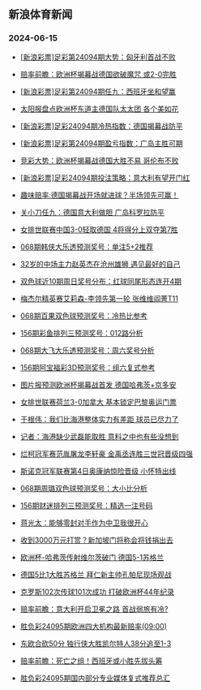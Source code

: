 ## 新浪体育新闻 
### 2024-06-15

+ [[新浪彩票]足彩第24094期大势：匈牙利首战不败](https://sports.sina.com.cn/l/2024-06-14/doc-inayseii5990629.shtml)

+ [赔率前瞻：欧洲杯揭幕战德国欲破魔咒 或2-0完胜](https://sports.sina.com.cn/l/2024-06-14/doc-inayseii5972781.shtml)

+ [[新浪彩票]足彩第24094期任九：西班牙坐和望赢](https://sports.sina.com.cn/l/2024-06-14/doc-inayseii5992463.shtml)

+ [太阳报盘点欧洲杯东道主德国队太太团 各个美如花](https://sports.sina.com.cn/global/germany/2024-06-14/doc-inayskrn8662506.shtml)

+ [[新浪彩票]足彩24094期冷热指数：德国揭幕战防平](https://sports.sina.com.cn/l/2024-06-14/doc-inayseii5994443.shtml)

+ [[新浪彩票]足彩第24094期盈亏指数：广岛主胜可期](https://sports.sina.com.cn/l/2024-06-14/doc-inayseii5993344.shtml)

+ [竞彩大势：欧洲杯揭幕战德国大胜不易 哥伦布不败](https://sports.sina.com.cn/l/2024-06-14/doc-inayseii5994890.shtml)

+ [[新浪彩票]足彩24094期投注策略：意大利有望开门红](https://sports.sina.com.cn/l/2024-06-14/doc-inayseiq8720664.shtml)

+ [趣味赔率:德国揭幕战开场就进球？半场领先可赢！](https://sports.sina.com.cn/l/2024-06-14/doc-inayseiq8705344.shtml)

+ [关小刀任九：德国意大利做胆 广岛科罗拉防平](https://sports.sina.com.cn/l/2024-06-14/doc-inayszpe8514101.shtml)

+ [女排世联赛中国3-0轻取德国 4将得分上双夺第7胜](https://sports.sina.com.cn/others/volleyball/2024-06-14/doc-inaytnca2738966.shtml)

+ [068期韩侠大乐透预测奖号：单注5+2推荐](https://sports.sina.com.cn/l/2024-06-14/doc-inayszpe8484120.shtml)

+ [32岁的中场主力赵英杰在沧州雄狮 遇见最好的自己](https://sports.sina.com.cn/china/2024-06-14/doc-inaysvfk2893875.shtml)

+ [双色球近10期周日奖号分布：红球同尾形态连开4期](https://sports.sina.com.cn/l/2024-06-14/doc-inaysvfk2888327.shtml)

+ [梅杰尔精英赛艾莉森-李领先第一轮 张维维阎菁T11](https://sports.sina.com.cn/golf/lpga/2024-06-14/doc-inayseiq8762267.shtml)

+ [068期百果双色球预测奖号：冷热比参考](https://sports.sina.com.cn/l/2024-06-14/doc-inayszph2872173.shtml)

+ [156期彩鱼排列三预测奖号：012路分析](https://sports.sina.com.cn/l/2024-06-14/doc-inayszph2862424.shtml)

+ [068期大飞大乐透预测奖号：周六奖号分析](https://sports.sina.com.cn/l/2024-06-14/doc-inayszpe8484702.shtml)

+ [156期阿宝福彩3D预测奖号：组六复式参考](https://sports.sina.com.cn/l/2024-06-14/doc-inayszph2856450.shtml)

+ [图片报预测欧洲杯揭幕战首发 德国哈弗茨+京多安](https://sports.sina.com.cn/global/germany/2024-06-14/doc-inaysvfk2910475.shtml)

+ [女排世联赛荷兰3-0加拿大 基本锁定巴黎奥运门票](https://sports.sina.com.cn/others/volleyball/2024-06-14/doc-inaytfva8438707.shtml)

+ [于根伟：我们比海港整体实力有差距 球员已尽力了](https://sports.sina.com.cn/china/j/2024-06-14/doc-inaytsky2638479.shtml)

+ [记者：海港缺少武磊能取胜 意料之中也有些没想到](https://sports.sina.com.cn/china/j/2024-06-14/doc-inaytskw8252215.shtml)

+ [烂柯冠军赛范胤屠龙李轩豪 金禹丞连胜三世冠晋级四强](https://sports.sina.com.cn/go/2024-06-14/doc-inayszpe8473224.shtml)

+ [斯诺克冠军联赛第4日奥康纳惊险晋级 小怀特出线](https://sports.sina.com.cn/others/snooker/2024-06-14/doc-inayskrn8683214.shtml)

+ [068期周璐双色球预测奖号：大小比分析](https://sports.sina.com.cn/l/2024-06-14/doc-inayszph2871438.shtml)

+ [156期财迷排列三预测奖号：精选一注号码](https://sports.sina.com.cn/l/2024-06-14/doc-inayszpe8480589.shtml)

+ [蒋光太：能够零封对手作为中卫我很开心](https://sports.sina.com.cn/china/j/2024-06-14/doc-inaytnca2756963.shtml)

+ [收到3000万元打赏？新加坡门将称会将钱捐出去](https://sports.sina.com.cn/china/2024-06-14/doc-inaysvfk2942550.shtml)

+ [欧洲杯-哈弗茨传射维尔茨破门 德国5-1苏格兰](https://sports.sina.com.cn/g/pl/2024-06-15/doc-inayuihq7978578.shtml)

+ [德国5比1大胜苏格兰 拜仁新主帅孔帕尼现场观战](https://sports.sina.com.cn/global/germany/2024-06-15/doc-inayupqn7889110.shtml)

+ [克罗斯102次传球101次成功 打破欧洲杯44年纪录](https://sports.sina.com.cn/global/germany/2024-06-15/doc-inayupqq2278453.shtml)

+ [赔率前瞻：意大利开启卫冕之路 首战弱旅有冷?](https://sports.sina.com.cn/l/2024-06-15/doc-inayuihs2378462.shtml)

+ [胜负彩24095期欧洲四大机构最新赔率(09:00)](https://sports.sina.com.cn/l/2024-06-14/doc-inaysqxk8617373.shtml)

+ [东欧合砍50分 独行侠大胜凯尔特人38分追至1-3](https://sports.sina.com.cn/basketball/nba/2024-06-15/doc-inayutwn2192966.shtml)

+ [赔率前瞻：死亡之组！西班牙或小胜先拔头筹](https://sports.sina.com.cn/l/2024-06-15/doc-inayuihq7995576.shtml)

+ [胜负彩24095期国内部分专业媒体复式推荐总汇](https://sports.sina.com.cn/l/2024-06-14/doc-inayszph2835291.shtml)

